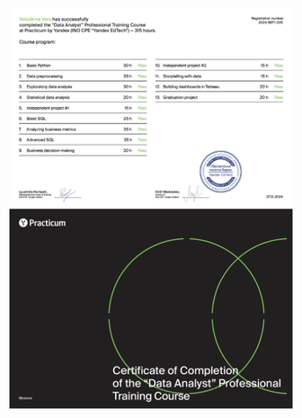 ![pic](/ENG/Certificate/Сertificate_ENG_Володькина_2024-8871-025-2.png)
![pic](/ENG/Certificate/Сertificate_ENG_Володькина_2024-8871-025-1.png)
